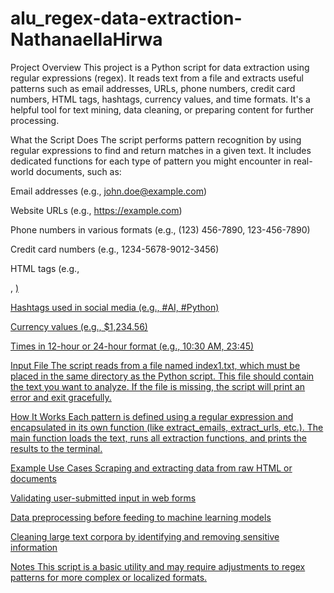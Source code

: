 # alu_regex-data-extraction-NathanaellaHirwa
Project Overview
This project is a Python script for data extraction using regular expressions (regex). It reads text from a file and extracts useful patterns such as email addresses, URLs, phone numbers, credit card numbers, HTML tags, hashtags, currency values, and time formats. It's a helpful tool for text mining, data cleaning, or preparing content for further processing.

What the Script Does
The script performs pattern recognition by using regular expressions to find and return matches in a given text. It includes dedicated functions for each type of pattern you might encounter in real-world documents, such as:

Email addresses (e.g., john.doe@example.com)

Website URLs (e.g., https://example.com)

Phone numbers in various formats (e.g., (123) 456-7890, 123-456-7890)

Credit card numbers (e.g., 1234-5678-9012-3456)

HTML tags (e.g., <div>, <a href="...">)

Hashtags used in social media (e.g., #AI, #Python)

Currency values (e.g., $1,234.56)

Times in 12-hour or 24-hour format (e.g., 10:30 AM, 23:45)

Input File
The script reads from a file named index1.txt, which must be placed in the same directory as the Python script. This file should contain the text you want to analyze. If the file is missing, the script will print an error and exit gracefully.

How It Works
Each pattern is defined using a regular expression and encapsulated in its own function (like extract_emails, extract_urls, etc.). The main function loads the text, runs all extraction functions, and prints the results to the terminal.

Example Use Cases
Scraping and extracting data from raw HTML or documents

Validating user-submitted input in web forms

Data preprocessing before feeding to machine learning models

Cleaning large text corpora by identifying and removing sensitive information

Notes
This script is a basic utility and may require adjustments to regex patterns for more complex or localized formats.

